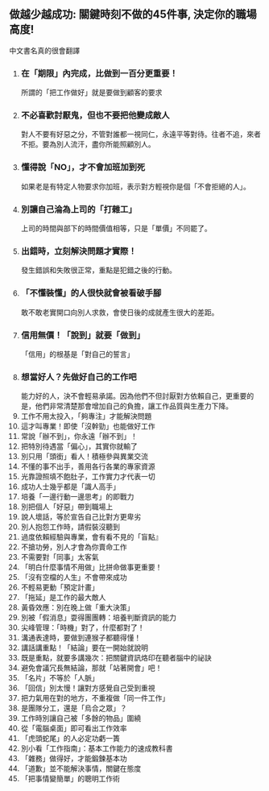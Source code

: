 ## 做越少越成功: 關鍵時刻不做的45件事, 決定你的職場高度!
中文書名真的很會翻譯

1. ### 在「期限」內完成，比做到一百分更重要！  
    所謂的「把工作做好」就是要做到顧客的要求
2. ### 不必喜歡討厭鬼，但也不要把他變成敵人  
    對人不要有好惡之分，不管對誰都一視同仁，永遠平等對待。往者不追，來者不拒。要為別人流汗，盡你所能照顧別人。
3. ### 懂得說「NO」，才不會加班加到死  
    如果老是有特定人物要求你加班，表示對方輕視你是個「不會拒絕的人」。
4. ###  別讓自己淪為上司的「打雜工」  
    上司的時間與部下的時間價值相等，只是「單價」不同罷了。
5. ### 出錯時，立刻解決問題才實際！  
    發生錯誤和失敗很正常，重點是犯錯之後的行動。
6. ### 「不懂裝懂」的人很快就會被看破手腳  
   敢不敢老實開口向別人求救，會使日後的成就產生很大的差距。
7. ### 信用無價！「說到」就要「做到」
   「信用」的根基是「對自己的誓言」
8. ### 想當好人？先做好自己的工作吧  
   能力好的人，決不會輕易承諾。因為他們不但討厭對方依賴自己，更重要的是，他們非常清楚那會增加自己的負擔，讓工作品質與生產力下降。
9. 工作不用太投入，「夠專注」才能解決問題
10. 這才叫專業！即使「沒幹勁」也能做好工作
11. 常說「辦不到」，你永遠「辦不到」！
12. 把特別待遇當「偏心」，其實你就輸了
13. 別只用「頭銜」看人！積極參與異業交流
14. 不懂的事不出手，善用各行各業的專家資源
15. 光靠證照填不飽肚子，工作實力才代表一切
16. 成功人士幾乎都是「識人高手」
17. 培養「一邊行動一邊思考」的即戰力
18. 別把個人「好惡」帶到職場上
19. 說人壞話，等於宣告自己比對方更卑劣
20. 別人抱怨工作時，請假裝沒聽到
21. 過度依賴經驗與專業，會有看不見的「盲點』
22. 不搶功勞，別人才會為你賣命工作
23. 不需要對「同事」太客氣
24. 「明白什麼事情不用做」比拼命做事更重要！
25. 「沒有空檔的人生」不會帶來成功
26. 不輕易更動「預定計畫」
27. 「拖延」是工作的最大敵人
28. 黃昏效應：別在晚上做「重大決策」
29. 別被「假消息」耍得團團轉：培養判斷資訊的能力
30. 尖峰管理：「時機」對了，什麼都對了！
31. 溝通表達時，要做到連猴子都聽得懂！
32. 講話講重點！「結論」要在一開始就說明
33. 既是重點，就要多講幾次：把關鍵資訊烙印在聽者腦中的祕訣
34. 避免會議冗長無結論，那就「站著開會」吧！
35. 「名片」不等於「人脈」
36. 「回信」別太慢！讓對方感覺自己受到重視
37. 把力氣用在對的地方，不重複做「同一件工作」
38. 是團隊分工，還是「烏合之眾」？
39. 工作時別讓自己被「多餘的物品」圍繞
40. 從「電腦桌面」即可看出工作效率
41. 「虎頭蛇尾」的人必定功虧一簣
42. 別小看「工作指南」：基本工作能力的速成教科書
43. 「雜務」做得好，才能鍛鍊基本功
44. 「道歉」並不能解決事情，關鍵在態度
45. 「把事情變簡單」的聰明工作術